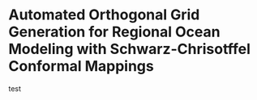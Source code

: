 # Automated Orthogonal Grid Generation for Regional Ocean Modeling with Schwarz-Chrisotffel Conformal Mappings

test
